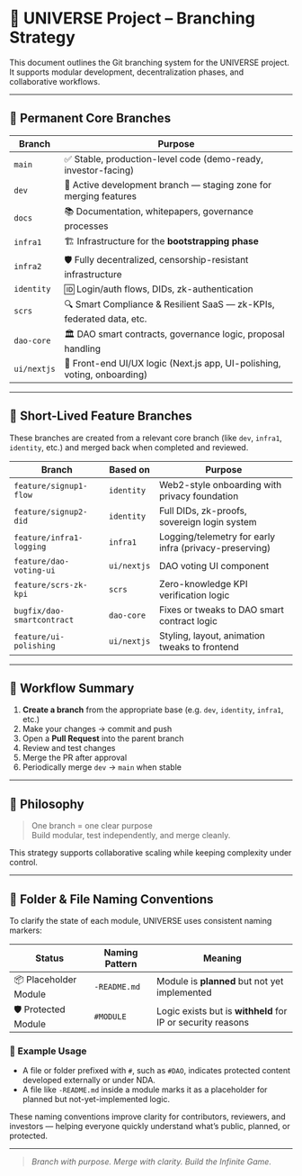 # 🧬 UNIVERSE Project – Branching Strategy

This document outlines the Git branching system for the UNIVERSE project.  
It supports modular development, decentralization phases, and collaborative workflows.

---

## 🔗 Permanent Core Branches

| Branch         | Purpose                                                                 |
|----------------|-------------------------------------------------------------------------|
| `main`         | ✅ Stable, production-level code (demo-ready, investor-facing)          |
| `dev`          | 🧪 Active development branch — staging zone for merging features         |
| `docs`         | 📚 Documentation, whitepapers, governance processes                      |
| `infra1`       | 🏗️ Infrastructure for the **bootstrapping phase**                        |
| `infra2`       | 🛡️ Fully decentralized, censorship-resistant infrastructure              |
| `identity`     | 🆔 Login/auth flows, DIDs, zk-authentication                             |
| `scrs`         | 🔍 Smart Compliance & Resilient SaaS — zk-KPIs, federated data, etc.     |
| `dao-core`     | 🏛️ DAO smart contracts, governance logic, proposal handling              |
| `ui/nextjs`    | 🎨 Front-end UI/UX logic (Next.js app, UI-polishing, voting, onboarding) |

---

## 🌱 Short-Lived Feature Branches

These branches are created from a relevant core branch (like `dev`, `infra1`, `identity`, etc.) and merged back when completed and reviewed.

| Branch                     | Based on      | Purpose                                                   |
|----------------------------|---------------|-----------------------------------------------------------|
| `feature/signup1-flow`     | `identity`    | Web2-style onboarding with privacy foundation             |
| `feature/signup2-did`      | `identity`    | Full DIDs, zk-proofs, sovereign login system              |
| `feature/infra1-logging`   | `infra1`      | Logging/telemetry for early infra (privacy-preserving)   |
| `feature/dao-voting-ui`    | `ui/nextjs`   | DAO voting UI component                                   |
| `feature/scrs-zk-kpi`      | `scrs`        | Zero-knowledge KPI verification logic                     |
| `bugfix/dao-smartcontract` | `dao-core`    | Fixes or tweaks to DAO smart contract logic               |
| `feature/ui-polishing`     | `ui/nextjs`   | Styling, layout, animation tweaks to frontend             |

---

## 🔁 Workflow Summary

1. **Create a branch** from the appropriate base (e.g. `dev`, `identity`, `infra1`, etc.)
2. Make your changes → commit and push
3. Open a **Pull Request** into the parent branch
4. Review and test changes
5. Merge the PR after approval
6. Periodically merge `dev` → `main` when stable

---

## 🧠 Philosophy

> One branch = one clear purpose  
> Build modular, test independently, and merge cleanly.

This strategy supports collaborative scaling while keeping complexity under control.

---

## 📁 Folder & File Naming Conventions

To clarify the state of each module, UNIVERSE uses consistent naming markers:

| Status                  | Naming Pattern      | Meaning                                                             |
|-------------------------|---------------------|----------------------------------------------------------------------|
| 📦 Placeholder Module    | `-README.md`        | Module is **planned** but not yet implemented                       |
| 🛡️ Protected Module      | `#MODULE`           | Logic exists but is **withheld** for IP or security reasons         |

### 📌 Example Usage

- A file or folder prefixed with `#`, such as `#DAO`, indicates protected content developed externally or under NDA.
- A file like `-README.md` inside a module marks it as a placeholder for planned but not-yet-implemented logic.

These naming conventions improve clarity for contributors, reviewers, and investors — helping everyone quickly understand what’s public, planned, or protected.

---

> _Branch with purpose. Merge with clarity. Build the Infinite Game._
